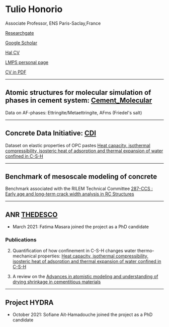 # Tulio Honorio

Associate Professor, ENS Paris-Saclay,France 

[Researchgate](https://www.researchgate.net/profile/Tulio-Honorio)

[Google Scholar](https://www.researchgate.net/profile/Tulio-Honorio)

[Hal CV](https://cv.archives-ouvertes.fr/tulio-honorio)

[LMPS personal page](https://lmps.ens-paris-saclay.fr/fr/annuaire-des-personnes/tulio-honorio-de-faria)

[CV in PDF](tuliohf.github.io/HONORIO_CV_EN_May_2022.pdf)

_____________________________________________

## Atomic structures for molecular simulation of phases in cement system: [Cement_Molecular](https://github.com/tuliohf/Cement_Molecular)

Data on AF-phases: Ettringite/Metaettringite, AFms (Friedel's salt)


_____________________________________________

## Concrete Data Initiative: [CDI](https://github.com/tuliohf/cdi)
 
Dataset on elastic properties of OPC pastes [Heat capacity, isothermal compressibility, isosteric heat of adsorption and thermal expansion of water confined in C-S-H](https://github.com/tuliohf/cdi/blob/main/Dataset_Elastic_Constants_OPC_Pastes)


_____________________________________________
## Benchmark of mesoscale modeling of concrete 

Benchmark associated with the RILEM Technical Committee [287-CCS : Early age and long-term crack width analysis in RC Structures](https://www.rilem.net/groupe/287-ccs-early-age-and-long-term-crack-width-analysis-in-rc-structures-390)

_____________________________________________
## ANR [THEDESCO](https://anr.fr/Projet-ANR-19-CE22-0004)

-  March 2021: Fatima Masara joined the project as a PhD candidate

### Publications

2. Quantification of how confinement in C-S-H changes water thermo-mechanical properties: [Heat capacity, isothermal compressibility, isosteric heat of adsorption and thermal expansion of water confined in C-S-H](https://www.sciencedirect.com/science/article/pii/S2666549221000128)

1. A review on the [Advances in atomistic modeling and understanding of drying shrinkage in cementitious materials](https://www.sciencedirect.com/science/article/abs/pii/S000888462100185X?via%3Dihub)

_____________________________________________
## Project HYDRA

-  October 2021: Sofiane Ait-Hamadouche joined the project as a PhD candidate

  
